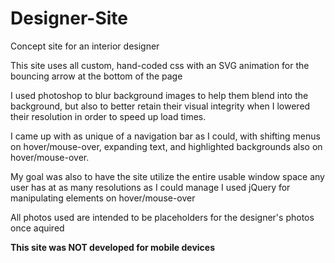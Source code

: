 # Designer-Site
Concept site for an interior designer

This site uses all custom, hand-coded css with an SVG animation for the bouncing arrow at the bottom of the page

I used photoshop to blur background images to help them blend into the background, but also to better retain their visual integrity when I lowered their resolution in order to speed up load times.

I came up with as unique of a navigation bar as I could, with shifting menus on hover/mouse-over, expanding text, and highlighted backgrounds also on hover/mouse-over.

My goal was also to have the site utilize the entire usable window space any user has at as many resolutions as I could manage
I used jQuery for manipulating elements on hover/mouse-over

All photos used are intended to be placeholders for the designer's photos once aquired

**This site was NOT developed for mobile devices**
